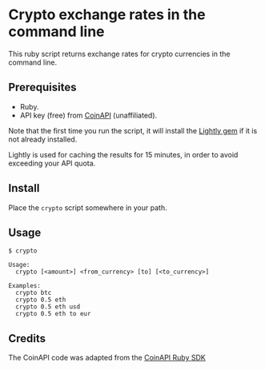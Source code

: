 # Crypto exchange rates in the command line

This ruby script returns exchange rates for crypto currencies in the command
line.

## Prerequisites

- Ruby.
- API key (free) from [CoinAPI](https://www.coinapi.io/) (unaffiliated).

Note that the first time you run the script, it will install the
[Lightly gem](https://github.com/DannyBen/lightly) if it is not already
installed.

Lightly is used for caching the results for 15 minutes, in order to avoid
exceeding your API quota.

## Install

Place the `crypto` script somewhere in your path.

## Usage

```
$ crypto

Usage:
  crypto [<amount>] <from_currency> [to] [<to_currency>]

Examples:
  crypto btc
  crypto 0.5 eth
  crypto 0.5 eth usd
  crypto 0.5 eth to eur
```

## Credits

The CoinAPI code was adapted from the
[CoinAPI Ruby SDK](https://github.com/coinapi/coinapi-sdk/tree/master/data-api/ruby-rest)
